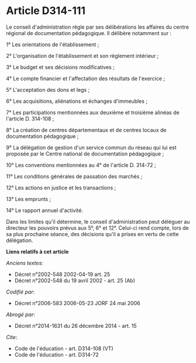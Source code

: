# Article D314-111

Le conseil d'administration règle par ses délibérations les affaires du centre régional de documentation pédagogique. Il
délibère notamment sur : 

1° Les orientations de l'établissement ; 

2° L'organisation de l'établissement et son règlement intérieur ; 

3° Le budget et ses décisions modificatives ; 

4° Le compte financier et l'affectation des résultats de l'exercice ; 

5° L'acceptation des dons et legs ; 

6° Les acquisitions, aliénations et échanges d'immeubles ; 

7° Les participations mentionnées aux deuxième et troisième alinéas de l'article D. 314-108 ; 

8° La création de centres départementaux et de centres locaux de documentation pédagogique ; 

9° La délégation de gestion d'un service commun du réseau qui lui est proposée par le Centre national de documentation
pédagogique ; 

10° Les conventions mentionnées au 4° de l'article D. 314-72 ; 

11° Les conditions générales de passation des marchés ; 

12° Les actions en justice et les transactions ; 

13° Les emprunts ; 

14° Le rapport annuel d'activité. 

Dans les limites qu'il détermine, le conseil d'administration peut déléguer au directeur les pouvoirs prévus aux 5°, 6° et
12°. Celui-ci rend compte, lors de sa plus prochaine séance, des décisions qu'il a prises en vertu de cette délégation.

**Liens relatifs à cet article**

_Anciens textes_:

  - Décret n°2002-548 2002-04-19 art. 25
  - Décret n°2002-548 du 19 avril 2002 - art. 25 (Ab)

_Codifié par_:

  - Décret n°2006-583 2006-05-23 JORF 24 mai 2006

_Abrogé par_:

  - Décret n°2014-1631 du 26 décembre 2014 - art. 15

_Cite_:

  - Code de l'éducation - art. D314-108 (VT)
  - Code de l'éducation - art. D314-72
